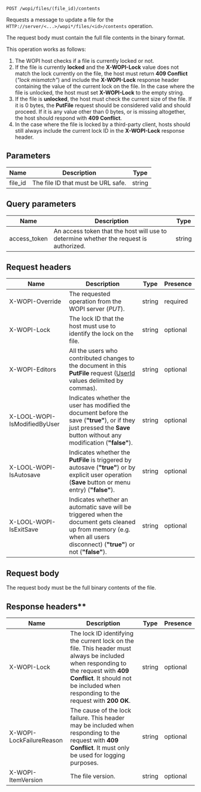 `POST /wopi/files/(file_id)/contents`

Requests a message to update a file for the `HTTP://server/<...>/wopi*/files/<id>/contents` operation.

The request body must contain the full file contents in the binary format.

This operation works as follows:

1. The WOPI host checks if a file is currently locked or not.
2. If the file is currently **locked** and the **X-WOPI-Lock** value does not match the lock currently on the file, the host must return **409 Conflict** (*"lock mismatch"*) and include the **X-WOPI-Lock** response header containing the value of the current lock on the file. In the case where the file is unlocked, the host must set **X-WOPI-Lock** to the empty string.
3. If the file is **unlocked**, the host must check the current size of the file. If it is 0 bytes, the **PutFile** request should be considered valid and should proceed. If it is any value other than 0 bytes, or is missing altogether, the host should respond with **409 Conflict**.
4. In the case where the file is locked by a third-party client, hosts should still always include the current lock ID in the **X-WOPI-Lock** response header.

## Parameters

| Name     | Description                        | Type   |
| -------- | ---------------------------------- | ------ |
| file\_id | The file ID that must be URL safe. | string |

## Query parameters

| Name          | Description                                                                            | Type   |
| ------------- | -------------------------------------------------------------------------------------- | ------ |
| access\_token | An access token that the host will use to determine whether the request is authorized. | string |

## Request headers

| Name                         | Description                                                                                                                                                             | Type   | Presence |
| ---------------------------- | ----------------------------------------------------------------------------------------------------------------------------------------------------------------------- | ------ | -------- |
| X-WOPI-Override              | The requested operation from the WOPI server (*PUT*).                                                                                                                   | string | required |
| X-WOPI-Lock                  | The lock ID that the host must use to identify the lock on the file.                                                                                                    | string | optional |
| X-WOPI-Editors               | All the users who contributed changes to the document in this **PutFile** request ([UserId](../CheckFileInfo/index.md#userid) values delimited by commas).              | string | optional |
| X-LOOL-WOPI-IsModifiedByUser | Indicates whether the user has modified the document before the save (**"true"**), or if they just pressed the **Save** button without any modification (**"false"**).  | string | optional |
| X-LOOL-WOPI-IsAutosave       | Indicates whether the **PutFile** is triggered by autosave (**"true"**) or by explicit user operation (**Save** button or menu entry) (**"false"**).                    | string | optional |
| X-LOOL-WOPI-IsExitSave       | Indicates whether an automatic save will be triggered when the document gets cleaned up from memory (e.g. when all users disconnect) (**"true"**) or not (**"false"**). | string | optional |

## Request body

The request body must be the full binary contents of the file.

## Response headers**

| Name                     | Description                                                                                                                                                                                                               | Type   | Presence |
| ------------------------ | ------------------------------------------------------------------------------------------------------------------------------------------------------------------------------------------------------------------------- | ------ | -------- |
| X-WOPI-Lock              | The lock ID identifying the current lock on the file. This header must always be included when responding to the request with **409 Conflict**. It should not be included when responding to the request with **200 OK**. | string | optional |
| X-WOPI-LockFailureReason | The cause of the lock failure. This header may be included when responding to the request with **409 Conflict**. It must only be used for logging purposes.                                                               | string | optional |
| X-WOPI-ItemVersion       | The file version.                                                                                                                                                                                                         | string | optional |
